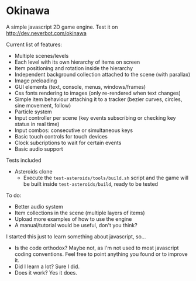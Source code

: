 Okinawa
=======

A simple javascript 2D game engine. Test it on http://dev.neverbot.com/okinawa

Current list of features:
 * Multiple scenes/levels
 * Each level with its own hierarchy of items on screen
 * Item positioning and rotation inside the hierarchy
 * Independent background collection attached to the scene (with parallax)
 * Image preloading
 * GUI elements (text, console, menus, windows/frames)
 * Css fonts rendering to images (only re-rendered when text changes)
 * Simple item behaviour attaching it to a tracker (bezier curves, circles, sine movement, follow)
 * Particle system
 * Input controller per scene (key events subscribing or checking key status in real time)
 * Input combos: consecutive or simultaneous keys
 * Basic touch controls for touch devices
 * Clock subcriptions to wait for certain events
 * Basic audio support

Tests included
 * Asteroids clone
   + Execute the `test-asteroids/tools/build.sh` script and the game will be built inside `test-asteroids/build`, ready to be tested
   
To do:
 * Better audio system
 * Item collections in the scene (multiple layers of items)
 * Upload more examples of how to use the engine
 * A manual/tutorial would be useful, don't you think?

I started this just to learn something about javascript, so...
 * Is the code orthodox? Maybe not, as I'm not used to most javascript coding conventions. Feel free to point anything you found or to improve it.
 * Did I learn a lot? Sure I did.
 * Does it work? Yes it does.
